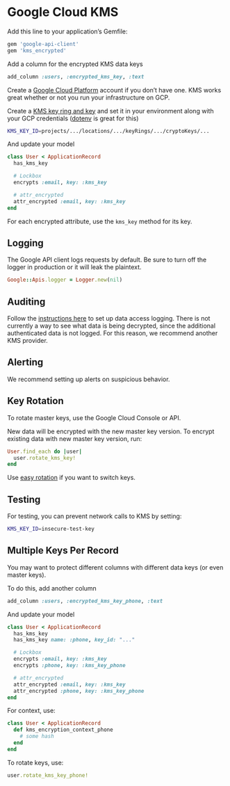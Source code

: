 # Google Cloud KMS

Add this line to your application’s Gemfile:

```ruby
gem 'google-api-client'
gem 'kms_encrypted'
```

Add a column for the encrypted KMS data keys

```ruby
add_column :users, :encrypted_kms_key, :text
```

Create a [Google Cloud Platform](https://cloud.google.com/) account if you don’t have one. KMS works great whether or not you run your infrastructure on GCP.

Create a [KMS key ring and key](https://console.cloud.google.com/iam-admin/kms) and set it in your environment along with your GCP credentials ([dotenv](https://github.com/bkeepers/dotenv) is great for this)

```sh
KMS_KEY_ID=projects/.../locations/.../keyRings/.../cryptoKeys/...
```

And update your model

```ruby
class User < ApplicationRecord
  has_kms_key

  # Lockbox
  encrypts :email, key: :kms_key

  # attr_encrypted
  attr_encrypted :email, key: :kms_key
end
```

For each encrypted attribute, use the `kms_key` method for its key.

## Logging

The Google API client logs requests by default. Be sure to turn off the logger in production or it will leak the plaintext.

```ruby
Google::Apis.logger = Logger.new(nil)
```

## Auditing

Follow the [instructions here](https://cloud.google.com/kms/docs/logging) to set up data access logging. There is not currently a way to see what data is being decrypted, since the additional authenticated data is not logged. For this reason, we recommend another KMS provider.

## Alerting

We recommend setting up alerts on suspicious behavior.

## Key Rotation

To rotate master keys, use the Google Cloud Console or API.

New data will be encrypted with the new master key version. To encrypt existing data with new master key version, run:

```ruby
User.find_each do |user|
  user.rotate_kms_key!
end
```

Use [easy rotation](Easy-Rotation.md) if you want to switch keys.

## Testing

For testing, you can prevent network calls to KMS by setting:

```sh
KMS_KEY_ID=insecure-test-key
```

## Multiple Keys Per Record

You may want to protect different columns with different data keys (or even master keys).

To do this, add another column

```ruby
add_column :users, :encrypted_kms_key_phone, :text
```

And update your model

```ruby
class User < ApplicationRecord
  has_kms_key
  has_kms_key name: :phone, key_id: "..."

  # Lockbox
  encrypts :email, key: :kms_key
  encrypts :phone, key: :kms_key_phone

  # attr_encrypted
  attr_encrypted :email, key: :kms_key
  attr_encrypted :phone, key: :kms_key_phone
end
```

For context, use:

```ruby
class User < ApplicationRecord
  def kms_encryption_context_phone
    # some hash
  end
end
```

To rotate keys, use:

```ruby
user.rotate_kms_key_phone!
```
